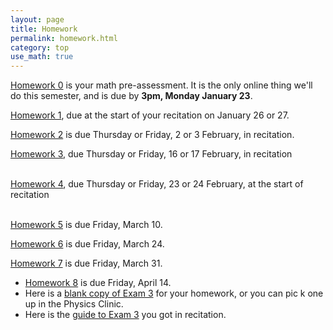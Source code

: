 ```yaml
---
layout: page
title: Homework
permalink: homework.html
category: top
use_math: true
---
```



<a href="https://docs.google.com/forms/d/1L2nFRb4D2kwFbkUouQQsEbjN9ZMbEogMW5NICYUluqU/">Homework 0</a> is your math pre-assessment. It is the only online thing we'll do this semester, and is due by **3pm, Monday January 23**.<br>

<a href="hw/hw1/hw1.pdf">Homework 1</a>, due at the start of your recitation on January 26 or 27.<br>

<a href="hw/hw2/hw2.pdf">Homework 2</a> is due Thursday or Friday, 2 or 3 February, in recitation.<br>

<a href="hw/hw3/homework3.pdf">Homework 3</a>, due Thursday or Friday, 16 or 17 February, in recitation<br>
<br>

<a href="hw/hw4/hw4.pdf">Homework 4</a>, due Thursday or Friday, 23 or 24 February, at the start of recitation<br>
<br>

<a href="hw/hw5/hw5-momentum-2023.pdf">Homework 5</a> is due Friday, March 10.<br>

<a href="hw/hw6/hw6.pdf">Homework 6</a> is due Friday, March 24.<br>

<a href="hw/hw7/hw7.pdf">Homework 7</a> is due Friday, March 31.

* <a href="hw/hw8/hw8.pdf">Homework 8</a> is due Friday, April 14.
* Here is a <a href="hw/hw8/exam3-blank.pdf">blank copy of Exam 3</a> for your homework, or you can pic
k one up in the Physics Clinic.
* Here is the <a href="hw/hw8/recitation-exam-guide.pdf">guide to Exam 3</a> you got in recitation.


<!---






<a href="hw/hw1/hw1-companion.pdf">Homework 1 Companion</a>, with hints and a discussion of what we hope you learn from these exercises

<br><br>
<a href="hw/hw2/hw2.pdf">Homework 2</a>, due Friday, February 11, at the start of recitation<br>

<br><br>
<br>
<a href="hw/hw4/hw4.pdf">Homework 4</a>, due Friday, March 4, at the start of recitation<br>
<br>
<a href="hw/hw5/hw5.pdf">Homework 5</a> is due Wednesday, March 9, at the start of recitation
<br>
<a href="hw/hw6/hw6.pdf">Homework 6</a> is due Wednesday, March 30, at the start of recitation
<br>
<a href="hw/hw7/hw7.pdf">Homework 7</a> is due Friday, March 8, at the start of recitation
<br>
<a href="hw/hw8/hw8.pdf">Homework 8</a> is due Friday, April 22, at the start of recitation -- note that you should also redo <a href="exam3-formA.pdf">Exam 3</a> as part of this homework set.
<br>
<a href="hw/hw9/hw9.pdf">Homework 9</a> is due Wednesday, May 4, at the start of recitation.


-->
